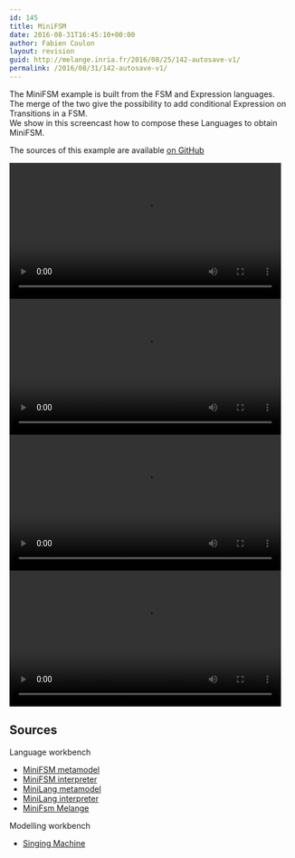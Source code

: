 ```yaml
---
id: 145
title: MiniFSM
date: 2016-08-31T16:45:10+00:00
author: Fabien Coulon
layout: revision
guid: http://melange.inria.fr/2016/08/25/142-autosave-v1/
permalink: /2016/08/31/142-autosave-v1/
---
```

The MiniFSM example is built from the FSM and Expression languages.  
The merge of the two give the possibility to add conditional Expression on Transitions in a FSM.  
We show in this screencast how to compose these Languages to obtain MiniFSM.

The sources of this example are available <a href=https://github.com/diverse-project/melange/tree/master/examples/MiniFSM>on GitHub</a>

<video controls width="480" src="https://raw.githubusercontent.com/diverse-project/melange/gh-pages/screencast/Melange\_MiniFsm\_Part1.mp4">  
Sorry, your browser doesn&#8217;t support embedded videos,  
but don&#8217;t worry, you can [download it](https://raw.githubusercontent.com/diverse-project/melange/gh-pages/screencast/Melange_MiniFsm_Part1.mp4)  
and watch it with your favorite video player!  
</video>

<video controls width="480" src="https://raw.githubusercontent.com/diverse-project/melange/gh-pages/screencast/Melange\_MiniFsm\_Part2.mp4">  
Sorry, your browser doesn&#8217;t support embedded videos,  
but don&#8217;t worry, you can [download it](https://raw.githubusercontent.com/diverse-project/melange/gh-pages/screencast/Melange_MiniFsm_Part2.mp4)  
and watch it with your favorite video player!  
</video>

<video controls width="480" src="https://raw.githubusercontent.com/diverse-project/melange/gh-pages/screencast/Melange\_MiniFsm\_Part3.mp4">  
Sorry, your browser doesn&#8217;t support embedded videos,  
but don&#8217;t worry, you can [download it](https://raw.githubusercontent.com/diverse-project/melange/gh-pages/screencast/Melange_MiniFsm_Part3.mp4)  
and watch it with your favorite video player!  
</video>

<video controls width="480" src="https://raw.githubusercontent.com/diverse-project/melange/gh-pages/screencast/Melange\_MiniFsm\_Part4.mp4">  
Sorry, your browser doesn&#8217;t support embedded videos,  
but don&#8217;t worry, you can [download it](https://raw.githubusercontent.com/diverse-project/melange/gh-pages/screencast/Melange_MiniFsm_Part4.mp4)  
and watch it with your favorite video player!  
</video>

## Sources

Language workbench

  * [MiniFSM metamodel](https://ci.inria.fr/k3al/job/melange-master/ws/examples/MiniFSM/languageProjects/fr.inria.diverse.minifsm/*zip*/fr.inria.diverse.minifsm.zip)
  * [MiniFSM interpreter](https://ci.inria.fr/k3al/job/melange-master/ws/examples/MiniFSM/languageProjects/fr.inria.diverse.minifsm.interpreter/*zip*/fr.inria.diverse.minifsm.interpreter.zip)
  * [MiniLang metamodel](https://ci.inria.fr/k3al/job/melange-master/ws/examples/MiniFSM/languageProjects/fr.inria.diverse.minilang/*zip*/fr.inria.diverse.minilang.zip)
  * [MiniLang interpreter](https://ci.inria.fr/k3al/job/melange-master/ws/examples/MiniFSM/languageProjects/fr.inria.diverse.minilang.interpreter/*zip*/fr.inria.diverse.minilang.interpreter.zip)
  * [MiniFsm Melange](https://ci.inria.fr/k3al/job/melange-master/ws/examples/MiniFSM/languageProjects/fr.inria.diverse.melange.fsm/*zip*/fr.inria.diverse.melange.fsm.zip)

Modelling workbench

  * [Singing Machine](https://ci.inria.fr/k3al/job/melange-master/ws/examples/MiniFSM/modelProjects/fr.inria.diverse.singingmachine/*zip*/fr.inria.diverse.singingmachine.zip)